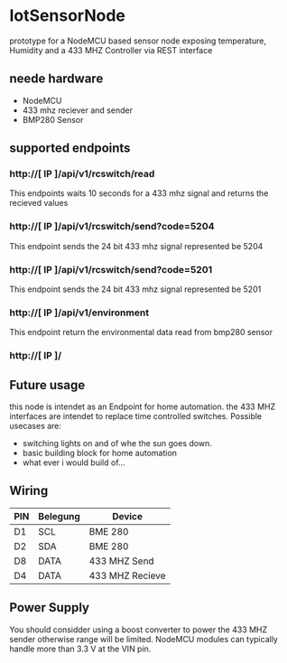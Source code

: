  # IotSensorNode
prototype for a NodeMCU based sensor node exposing temperature, Humidity and a 433 MHZ Controller via REST interface

## neede hardware
- NodeMCU
- 433 mhz reciever and sender
- BMP280 Sensor


## supported endpoints
### http://__[ IP ]__/api/v1/rcswitch/read
This endpoints waits 10 seconds for a 433 mhz signal and returns the recieved values
### http://__[ IP ]__/api/v1/rcswitch/send?code=5204
This endpoint sends the 24 bit 433 mhz signal represented be 5204
### http://__[ IP ]__/api/v1/rcswitch/send?code=5201
This endpoint sends the 24 bit 433 mhz signal represented be 5201
### http://__[ IP ]__/api/v1/environment
This endpoint return the environmental data read from bmp280 sensor
### http://__[ IP ]__/

## Future usage
this node is intendet as an Endpoint for home automation. the 433 MHZ interfaces are intendet to replace time controlled switches. Possible usecases are:

- switching lights on and of whe the sun goes down.
- basic building block for home automation
- what ever i would build of...

## Wiring

| PIN | Belegung| Device   |
| ----- | --------- | ----------- |
| D1  | SCL     | BME 280  |
| D2  | SDA     | BME 280  |
| D8  | DATA    | 433 MHZ Send |
| D4  | DATA    | 433 MHZ Recieve |

## Power Supply
You should considder using a boost converter to power the 433 MHZ sender otherwise range will be limited. NodeMCU modules can typically handle more than 3.3 V at the VIN pin. 
